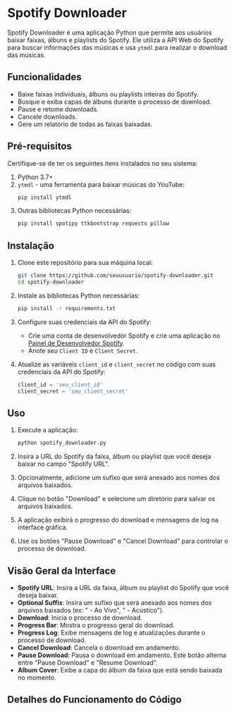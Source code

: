 # Spotify Downloader

Spotify Downloader é uma aplicação Python que permite aos usuários baixar faixas, álbuns e playlists do Spotify. Ele utiliza a API Web do Spotify para buscar informações das músicas e usa `ytmdl` para realizar o download das músicas.

## Funcionalidades

- Baixe faixas individuais, álbuns ou playlists inteiras do Spotify.
- Busque e exiba capas de álbuns durante o processo de download.
- Pause e retome downloads.
- Cancele downloads.
- Gere um relatório de todas as faixas baixadas.

## Pré-requisitos

Certifique-se de ter os seguintes itens instalados no seu sistema:

1. Python 3.7+
2. `ytmdl` - uma ferramenta para baixar músicas do YouTube:
    ```bash
    pip install ytmdl
    ```
3. Outras bibliotecas Python necessárias:
    ```bash
    pip install spotipy ttkbootstrap requests pillow
    ```

## Instalação

1. Clone este repositório para sua máquina local:
    ```bash
    git clone https://github.com/seuusuario/spotify-downloader.git
    cd spotify-downloader
    ```

2. Instale as bibliotecas Python necessárias:
    ```bash
    pip install -r requirements.txt
    ```

3. Configure suas credenciais da API do Spotify:
    - Crie uma conta de desenvolvedor Spotify e crie uma aplicação no [Painel de Desenvolvedor Spotify](https://developer.spotify.com/dashboard/applications).
    - Anote seu `Client ID` e `Client Secret`.

4. Atualize as variáveis `client_id` e `client_secret` no código com suas credenciais da API do Spotify:
    ```python
    client_id = 'seu_client_id'
    client_secret = 'seu_client_secret'
    ```

## Uso

1. Execute a aplicação:
    ```bash
    python spotify_downloader.py
    ```

2. Insira a URL do Spotify da faixa, álbum ou playlist que você deseja baixar no campo "Spotify URL".

3. Opcionalmente, adicione um sufixo que será anexado aos nomes dos arquivos baixados.

4. Clique no botão "Download" e selecione um diretório para salvar os arquivos baixados.

5. A aplicação exibirá o progresso do download e mensagens de log na interface gráfica.

6. Use os botões "Pause Download" e "Cancel Download" para controlar o processo de download.

## Visão Geral da Interface

- **Spotify URL**: Insira a URL da faixa, álbum ou playlist do Spotify que você deseja baixar.
- **Optional Suffix**: Insira um sufixo que será anexado aos nomes dos arquivos baixados (ex: " - Ao Vivo", " - Acústico").
- **Download**: Inicia o processo de download.
- **Progress Bar**: Mostra o progresso geral do download.
- **Progress Log**: Exibe mensagens de log e atualizações durante o processo de download.
- **Cancel Download**: Cancela o download em andamento.
- **Pause Download**: Pausa o download em andamento. Este botão alterna entre "Pause Download" e "Resume Download".
- **Album Cover**: Exibe a capa do álbum da faixa que está sendo baixada no momento.

## Detalhes do Funcionamento do Código


